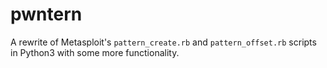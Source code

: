 # pwntern

A rewrite of Metasploit's `pattern_create.rb` and `pattern_offset.rb` scripts in Python3 with some more functionality.
